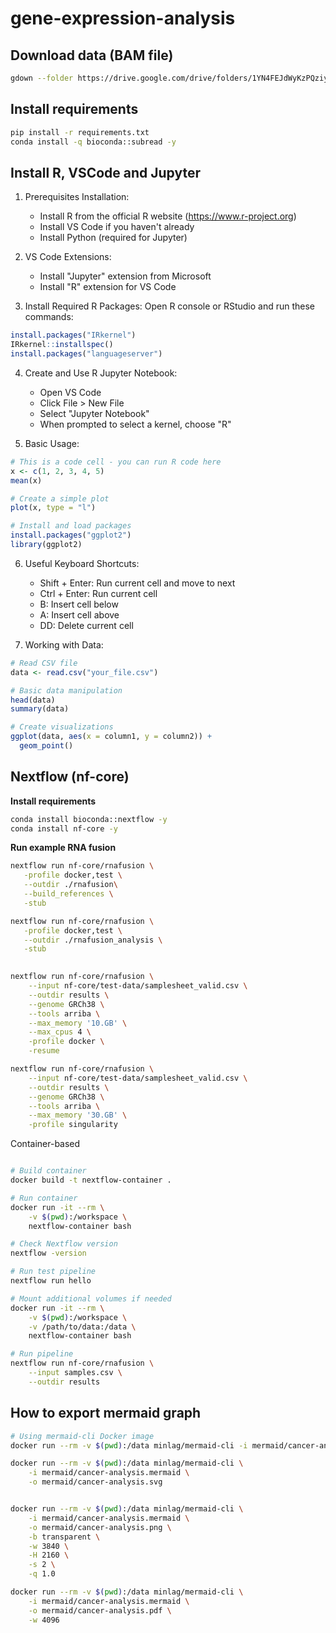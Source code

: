 # gene-expression-analysis

## Download data (BAM file)
```bash
gdown --folder https://drive.google.com/drive/folders/1YN4FEJdWyKzPQziyFFCE7iyipXsVERwp?usp=drive_link
```

## Install requirements
```bash
pip install -r requirements.txt
conda install -q bioconda::subread -y
```

## Install R, VSCode and Jupyter
1. Prerequisites Installation:
   - Install R from the official R website (https://www.r-project.org)
   - Install VS Code if you haven't already
   - Install Python (required for Jupyter)

2. VS Code Extensions:
   - Install "Jupyter" extension from Microsoft
   - Install "R" extension for VS Code

3. Install Required R Packages:
Open R console or RStudio and run these commands:
```R
install.packages("IRkernel")
IRkernel::installspec()
install.packages("languageserver")
```

4. Create and Use R Jupyter Notebook:
   - Open VS Code
   - Click File > New File
   - Select "Jupyter Notebook"
   - When prompted to select a kernel, choose "R"

5. Basic Usage:
```R
# This is a code cell - you can run R code here
x <- c(1, 2, 3, 4, 5)
mean(x)

# Create a simple plot
plot(x, type = "l")

# Install and load packages
install.packages("ggplot2")
library(ggplot2)
```

6. Useful Keyboard Shortcuts:
   - Shift + Enter: Run current cell and move to next
   - Ctrl + Enter: Run current cell
   - B: Insert cell below
   - A: Insert cell above
   - DD: Delete current cell

7. Working with Data:
```R
# Read CSV file
data <- read.csv("your_file.csv")

# Basic data manipulation
head(data)
summary(data)

# Create visualizations
ggplot(data, aes(x = column1, y = column2)) +
  geom_point()
```

## Nextflow (nf-core)

**Install requirements**
```bash
conda install bioconda::nextflow -y
conda install nf-core -y
```


**Run example RNA fusion**
```bash
nextflow run nf-core/rnafusion \
   -profile docker,test \
   --outdir ./rnafusion\
   --build_references \
   -stub

nextflow run nf-core/rnafusion \
   -profile docker,test \
   --outdir ./rnafusion_analysis \
   -stub

   
nextflow run nf-core/rnafusion \
    --input nf-core/test-data/samplesheet_valid.csv \
    --outdir results \
    --genome GRCh38 \
    --tools arriba \
    --max_memory '10.GB' \
    --max_cpus 4 \
    -profile docker \
    -resume   

nextflow run nf-core/rnafusion \
    --input nf-core/test-data/samplesheet_valid.csv \
    --outdir results \
    --genome GRCh38 \
    --tools arriba \
    --max_memory '30.GB' \
    -profile singularity    
```   

Container-based
```bash

# Build container
docker build -t nextflow-container .

# Run container
docker run -it --rm \
    -v $(pwd):/workspace \
    nextflow-container bash

# Check Nextflow version
nextflow -version

# Run test pipeline
nextflow run hello

# Mount additional volumes if needed
docker run -it --rm \
    -v $(pwd):/workspace \
    -v /path/to/data:/data \
    nextflow-container bash

# Run pipeline
nextflow run nf-core/rnafusion \
    --input samples.csv \
    --outdir results
```    

## How to export mermaid graph
```bash
# Using mermaid-cli Docker image
docker run --rm -v $(pwd):/data minlag/mermaid-cli -i mermaid/cancer-analysis.mermaid -o mermaid/cancer-analysis.png

docker run --rm -v $(pwd):/data minlag/mermaid-cli \
    -i mermaid/cancer-analysis.mermaid \
    -o mermaid/cancer-analysis.svg


docker run --rm -v $(pwd):/data minlag/mermaid-cli \
    -i mermaid/cancer-analysis.mermaid \
    -o mermaid/cancer-analysis.png \
    -b transparent \
    -w 3840 \
    -H 2160 \
    -s 2 \
    -q 1.0    

docker run --rm -v $(pwd):/data minlag/mermaid-cli \
    -i mermaid/cancer-analysis.mermaid \
    -o mermaid/cancer-analysis.pdf \
    -w 4096
```